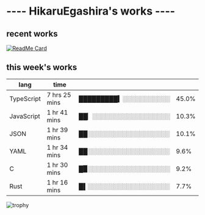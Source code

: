 # ---- HikaruEgashira's works ----

## recent works

[![ReadMe Card](https://github-readme-stats.vercel.app/api/pin/?username=twin-te&repo=twinte-front)](https://github.com/twin-te/twinte-front)

## this week's works

| lang        | time           |                       |        |
| ----------- | -------------- | --------------------- | ------ |
| TypeScript  | 7 hrs 25 mins  | █████████▍░░░░░░░░░░░ |  45.0% |
| JavaScript  | 1 hr 41 mins   | ██▏░░░░░░░░░░░░░░░░░░ |  10.3% |
| JSON        | 1 hr 39 mins   | ██░░░░░░░░░░░░░░░░░░░ |  10.1% |
| YAML        | 1 hr 34 mins   | ██░░░░░░░░░░░░░░░░░░░ |   9.6% |
| C           | 1 hr 30 mins   | █▉░░░░░░░░░░░░░░░░░░░ |   9.2% |
| Rust        | 1 hr 16 mins   | █▌░░░░░░░░░░░░░░░░░░░ |   7.7% |

![trophy](https://github-profile-trophy.vercel.app/?username=HikaruEgashira&theme=flat)
